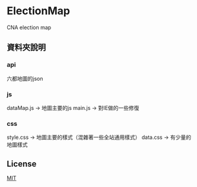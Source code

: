 # ElectionMap
CNA election map

## 資料夾說明

### api
六都地圖的json

### js
dataMap.js -> 地圖主要的js
main.js -> 對IE做的一些修復

### css
style.css -> 地圖主要的樣式（混雜著一些全站通用樣式）
data.css -> 有少量的地圖樣式

## License

[MIT](https://github.com/nishanths/license/blob/master/LICENSE)
